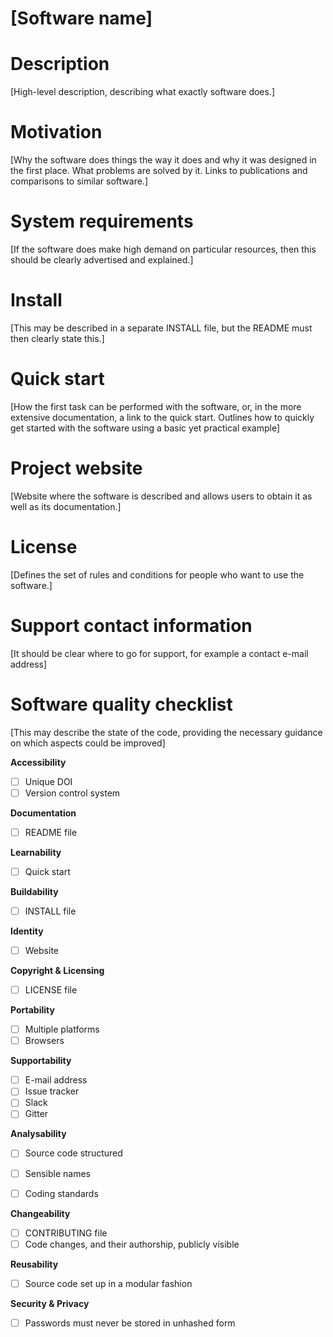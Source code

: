 # [Software name]

# Description

[High-level description, describing what exactly software does.]

# Motivation

[Why the software does things the way it does and why it was designed in the first place. What problems are solved by it. Links to publications and comparisons to similar software.]



# System requirements

[If the software does make high demand on particular resources, then this should be clearly advertised and explained.]

# Install 

[This may be described in a separate INSTALL file, but the README must then clearly state this.]



# Quick start

[How the first task can be performed with the software, or, in the more extensive  documentation, a link to the quick start. Outlines how to quickly get started with the software using a basic yet practical example]



# Project website 

[Website where the software is described and allows users to obtain it as well as its documentation.]

# License

[Defines the set of rules and conditions for people who want to use the software.]

# Support contact information

[It should be clear where to go for support, for example a contact e-mail address]

# Software quality checklist

[This may describe the state of the code, providing the necessary guidance on which aspects could be improved]

**Accessibility**

- [ ] Unique DOI
- [ ] Version control system

**Documentation**

- [ ] README file

**Learnability**

- [ ] Quick start

**Buildability**

- [ ] INSTALL file

**Identity**

- [ ] Website

**Copyright & Licensing**

- [ ] LICENSE file

**Portability**

- [ ] Multiple platforms
- [ ] Browsers

**Supportability**

- [ ] E-mail address
- [ ] Issue tracker
- [ ] Slack
- [ ] Gitter

**Analysability**

- [ ] Source code structured

- [ ] Sensible names
- [ ] Coding standards

**Changeability**

- [ ] CONTRIBUTING file
- [ ] Code changes, and their authorship, publicly visible

**Reusability**

- [ ] Source code set up in a modular fashion

**Security & Privacy**

- [ ] Passwords must never be stored in unhashed form


